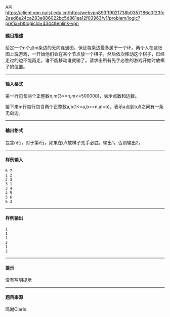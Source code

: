 API: https://client.vpn.nuist.edu.cn/https/webvpn893ff9021738b0357186c0f23fc2aed6e24ca283e886022bc5d861ea12f03963/v1/problem/logic?prefix=b&logicId=4344&enlink-vpn

#### 题目描述

给定一个n个点m条边的无向连通图，保证每条边最多属于一个环。两个人在这张图上玩游戏，一开始他们会在某个节点放一个棋子，然后依次移动这个棋子，已经走过的边不能再走，谁不能移动谁就输了。请求出所有先手必胜的游戏开始时放棋子的位置。

---

#### 输入格式

第一行包含两个正整数n,m(3<=n,m<=500000)，表示点数和边数。

接下来m行每行包含两个正整数a,b(1<=a,b<=n,a!=b)，表示a点到b点之间有一条无向边。

---

#### 输出格式

包含n行，对于第i行，如果在i点放棋子先手必胜，输出1，否则输出2。

---

#### 样例输入
```
6 7
1 2
2 3
3 1
3 4
4 5
5 6
6 3
```

---

#### 样例输出
```
1
1
1
2
1
2

```

---

#### 提示

没有写明提示

---

#### 题目来源

鸣谢Claris